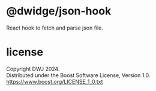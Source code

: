 # @dwidge/json-hook

React hook to fetch and parse json file.

# license

Copyright DWJ 2024.  
Distributed under the Boost Software License, Version 1.0.  
https://www.boost.org/LICENSE_1_0.txt
